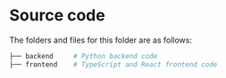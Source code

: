 # Source code

The folders and files for this folder are as follows:
```bash
├── backend     # Python backend code
├── frontend    # TypeScript and React frontend code
```
